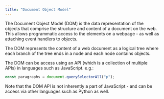 ```yaml
---
title: "Document Object Model"
---
```

The Document Object Model (DOM) is the data representation of the objects that comprise the structure and content of a document on the web. This allows programmatic access to the elements on a webpage - as well as attaching event handlers to objects.

The DOM represents the content of a web document as a logical tree where each branch of the tree ends in a node and each node contains objects.

The DOM can be access using an API (which is a collection of multiple APIs) in languages such as JavaScript. e.g.:

```js
const paragraphs = document.querySelectorAll("p");
```

Note that the DOM API is not inherently a part of JavaScript - and can be access via other languages such as Python as well.

